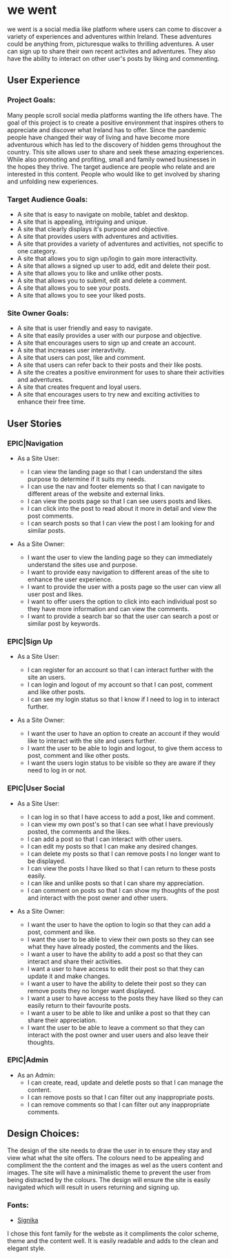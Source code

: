 # we went

<p> we went is a social media like platform where users can come to discover a variety of experiences and adventures within Ireland. These adventures could be anything from, picturesque walks to thrilling adventures. A user can sign up to share their own recent activites and adventures. They also have the ability to interact on other user's posts by liking and commenting. 
</p>

## User Experience

### Project Goals:
<p> Many people scroll social media platforms wanting the life others have. The goal of this project is to create a positive environment that inspires others to appreciate and discover what Ireland has to offer. Since the pandemic people have changed their way of living and have become more adventurous which has led to the discovery of hidden gems throughout the country. This site allows user to share and seek these amazing experiences. While also promoting and profiting, small and family owned businesses in the hopes they thrive. The target audience are people who relate and are interested in this content. People who would like to get involved by sharing and unfolding new experiences. 
</p>

### Target Audience Goals:
* A site that is easy to navigate on mobile, tablet and desktop.
* A site that is appealing, intriguing and unique.
* A site that clearly displays it's purpose and objective.
* A site that provides users with adventures and activities.
* A site that provides a variety of adventures and activities, not specific to one category.
* A site that allows you to sign up/login to gain more interactivity. 
* A site that allows a signed up user to add, edit and delete their post.
* A site that allows you to like and unlike other posts.
* A site that allows you to submit, edit and delete a comment.
* A site that allows you to see your posts.
* A site that allows you to see your liked posts.

### Site Owner Goals:
* A site that is user friendly and easy to navigate.
* A site that easily provides a user with our purpose and objective.
* A site that encourages users to sign up and create an account.
* A site that increases user interavtivity.
* A site that users can post, like and comment.
* A site that users can refer back to their posts and their like posts.
* A site the creates a positive environment for uses to share their activities and adventures.
* A site that creates frequent and loyal users.
* A site that encourages users to try new and exciting activities to enhance their free time.


## User Stories

### EPIC|Navigation

* As a Site User:
    * I can view the landing page so that I can understand the sites purpose to determine if it suits my needs.
    * I can use the nav and footer elements so that I can navigate to different areas of the website and external links.
    * I can view the posts page so that I can see users posts and likes.
    * I can click into the post to read about it more in detail and view the post comments.
    * I can search posts so that I can view the post I am looking for and similar posts.
    

* As a Site Owner:
    * I want the user to view the landing page so they can immediately understand the sites use and purpose.
    * I want to provide easy navigation to different areas of the site to enhance the user experience.
    * I want to provide the user with a posts page so the user can view all user post and likes.
    * I want to offer users the option to click into each individual post so they have more information and can view the comments.
    * I want to provide a search bar so that the user can search a post or similar post by keywords.

### EPIC|Sign Up

* As a Site User:
    * I can register for an account so that I can interact further with the site an users.
    * I can login and logout of my account so that I can post, comment and like other posts.
    * I can see my login status so that I know if I need to log in to interact further.

* As a Site Owner:
    * I want the user to have an option to create an account if they would like to interact with the site and users further.
    * I want the user to be able to login and logout, to give them access to post, comment and like other posts.
    * I want the users login status to be visible so they are aware if they need to log in or not.

### EPIC|User Social

* As a Site User:
    * I can log in so that I have access to add a post, like and comment.
    * I can view my own post's so that I can see what I have previously posted, the comments and the likes.
    * I can add a post so that I can interact with other users.
    * I can edit my posts so that I can make any desired changes.
    * I can delete my posts so that I can remove posts I no longer want to be displayed.
    * I can view the posts I have liked so that I can return to these posts easily.
    * I can like and unlike posts so that I can share my appreciation.
    * I can comment on posts so that I can show my thoughts of the post and interact with the post owner and other users.

* As a Site Owner:
    * I want the user to have the option to login so that they can add a post, comment and like.
    * I want the user to be able to view their own posts so they can see what they have already posted, the comments and the likes.
    * I want a user to have the ability to add a post so that they can interact and share their activities.
    * I want a user to have access to edit their post so that they can update it and make changes.
    * I want a user to have the ability to delete their post so they can remove posts they no longer want displayed.
    * I want a user to have access to the posts they have liked so they can easily return to their favourite posts.
    * I want a user to be able to like and unlike a post so that they can share their appreciation.
    * I want the user to be able to leave a comment so that they can interact with the post owner and user users and also leave their thoughts.

### EPIC|Admin

* As an Admin:
    * I can create, read, update and deletle posts so that I can manage the content.
    * I can remove posts so that I can filter out any inappropriate posts.
    * I can remove comments so that I can filter out any inappropriate comments.

## Design Choices:
<p> The design of the site needs to draw the user in to ensure they stay and view what what the site offers. The colours need to be appealing and compliment the the content and the images as wel as the users content and images. The site will have a minimalistic theme to prevent the user from being distracted by the colours. The design will ensure the site is easily navigated which will result in users returning and signing up. 
</p>

### Fonts:
* [Signika](https://fonts.google.com/specimen/Signika?query=Signika)
<p>I chose this font family for the webste as it compliments the color scheme, theme and the content well. It is easily readable and adds to the clean and elegant style.
</p>

